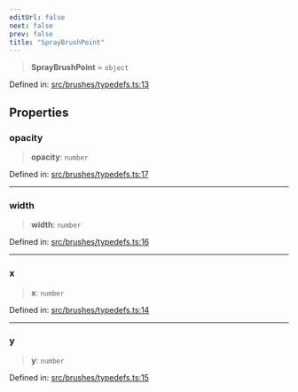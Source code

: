 ```yaml
---
editUrl: false
next: false
prev: false
title: "SprayBrushPoint"
---
```


> **SprayBrushPoint** = `object`

Defined in: [src/brushes/typedefs.ts:13](https://github.com/fabricjs/fabric.js/blob/fea1b29b7495d9634e300bd4bfa43de097745805/src/brushes/typedefs.ts#L13)

## Properties

### opacity

> **opacity**: `number`

Defined in: [src/brushes/typedefs.ts:17](https://github.com/fabricjs/fabric.js/blob/fea1b29b7495d9634e300bd4bfa43de097745805/src/brushes/typedefs.ts#L17)

***

### width

> **width**: `number`

Defined in: [src/brushes/typedefs.ts:16](https://github.com/fabricjs/fabric.js/blob/fea1b29b7495d9634e300bd4bfa43de097745805/src/brushes/typedefs.ts#L16)

***

### x

> **x**: `number`

Defined in: [src/brushes/typedefs.ts:14](https://github.com/fabricjs/fabric.js/blob/fea1b29b7495d9634e300bd4bfa43de097745805/src/brushes/typedefs.ts#L14)

***

### y

> **y**: `number`

Defined in: [src/brushes/typedefs.ts:15](https://github.com/fabricjs/fabric.js/blob/fea1b29b7495d9634e300bd4bfa43de097745805/src/brushes/typedefs.ts#L15)
